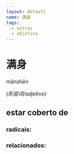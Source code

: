 ```yaml
--- 
layout: default
name: 满身 
tags: 
  - outras
  - adjetivo
--- 
```

# 满身 
mǎnshēn  
 
*(形容词/adjetivo)*  
## estar coberto de 
### radicais: 
### relacionados: 
